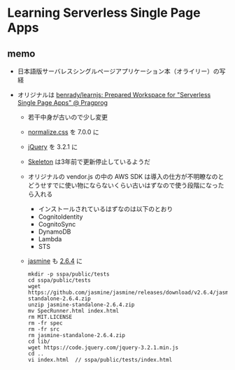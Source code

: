 # Learning Serverless Single Page Apps

## memo

* 日本語版サーバレスシングルページアプリケーション本（オライリー）の写経
* オリジナルは [benrady/learnjs: Prepared Workspace for "Serverless Single Page Apps" @ Pragprog](https://github.com/benrady/learnjs)

    * 若干中身が古いので少し変更
    * [normalize.css](https://github.com/necolas/normalize.css/) を 7.0.0 に
    * [jQuery](http://jquery.com/) を 3.2.1 に
    * [Skeleton](https://github.com/dhg/Skeleton/) は3年前で更新停止しているようだ
    * オリジナルの vendor.js の中の AWS SDK は導入の仕方が不明瞭なのとどうせすでに使い物にならないくらい古いはずなので使う段階になったら入れる

        * インストールされているはずなのは以下のとおり
        * CognitoIdentity
        * CognitoSync
        * DynamoDB
        * Lambda
        * STS

    * [jasmine](https://github.com/jasmine/jasmine) も [2.6.4](https://github.com/jasmine/jasmine/releases/tag/v2.6.4) に

          mkdir -p sspa/public/tests
          cd sspa/public/tests
          wget https://github.com/jasmine/jasmine/releases/download/v2.6.4/jasmine-standalone-2.6.4.zip
          unzip jasmine-standalone-2.6.4.zip
          mv SpecRunner.html index.html
          rm MIT.LICENSE
          rm -fr spec
          rm -fr src
          rm jasmine-standalone-2.6.4.zip
          cd lib/
          wget https://code.jquery.com/jquery-3.2.1.min.js
          cd ..
          vi index.html  // sspa/public/tests/index.html
